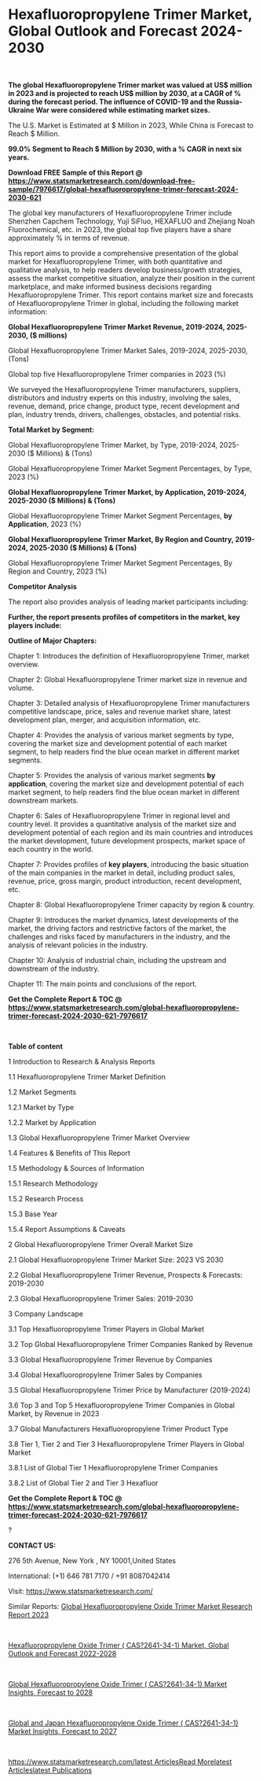 <h1>Hexafluoropropylene Trimer Market, Global Outlook and Forecast 2024-2030</h1><br/><p><strong>The global Hexafluoropropylene Trimer market was valued at US$ million in 2023 and is projected to reach US$ million by 2030, at a <strong>CAGR</strong> of % during the forecast period. The influence of COVID-19 and the Russia-Ukraine War were considered while estimating market sizes.</strong></p>
 
 
 
 <p>The U.S. Market is Estimated at $ Million in 2023, While China is Forecast to Reach $ Million.</p>
 
 
 
 <p><strong>99.0% Segment to Reach $ Million by 2030, with a % <strong>CAGR</strong> in next six years.</strong></p>
 
 
 
 <p><strong>Download FREE Sample of this Report @ <a href="https://www.statsmarketresearch.com/download-free-sample/7976617/global-hexafluoropropylene-trimer-forecast-2024-2030-621">https://www.statsmarketresearch.com/download-free-sample/7976617/global-hexafluoropropylene-trimer-forecast-2024-2030-621</a></strong></p>
 
 
 
 <p>The global key manufacturers of Hexafluoropropylene Trimer include Shenzhen Capchem Technology, Yuji SiFluo, HEXAFLUO and Zhejiang Noah Fluorochemical, etc. in 2023, the global top five players have a share approximately % in terms of revenue.</p>
 
 
 
 <p>This report aims to provide a comprehensive presentation of the global market for Hexafluoropropylene Trimer, with both quantitative and qualitative analysis, to help readers develop business/growth strategies, assess the market competitive situation, analyze their position in the current marketplace, and make informed business decisions regarding Hexafluoropropylene Trimer. This report contains market size and forecasts of Hexafluoropropylene Trimer in global, including the following market information:</p>
 
 
 
 <p><strong>Global Hexafluoropropylene Trimer Market Revenue, 2019-2024, 2025-2030, ($ millions)</strong></p>
 
 
 
 <p>Global Hexafluoropropylene Trimer Market Sales, 2019-2024, 2025-2030, (Tons)</p>
 
 
 
 <p>Global top five Hexafluoropropylene Trimer companies in 2023 (%)</p>
 
 
 
 <p>We surveyed the Hexafluoropropylene Trimer manufacturers, suppliers, distributors and industry experts on this industry, involving the sales, revenue, demand, price change, product type, recent development and plan, industry trends, drivers, challenges, obstacles, and potential risks.</p>
 
 
 
 <p><strong>Total Market by Segment:</strong></p>
 
 
 
 <p>Global Hexafluoropropylene Trimer Market, by Type, 2019-2024, 2025-2030 ($ Millions) & (Tons)</p>
 
 
 
 <p>Global Hexafluoropropylene Trimer Market Segment Percentages, by Type, 2023 (%)</p>
 
 
 
 <p><strong>Global Hexafluoropropylene Trimer Market, <strong>by Application</strong>, 2019-2024, 2025-2030 ($ Millions) & (Tons)</strong></p>
 
 
 
 <p>Global Hexafluoropropylene Trimer Market Segment Percentages, <strong>by Application</strong>, 2023 (%)</p>
 
 
 
 <p><strong>Global Hexafluoropropylene Trimer Market, By Region and Country, 2019-2024, 2025-2030 ($ Millions) & (Tons)</strong></p>
 
 
 
 <p>Global Hexafluoropropylene Trimer Market Segment Percentages, By Region and Country, 2023 (%)</p>
 
 
 
 <p><strong>Competitor Analysis</strong></p>
 
 
 
 <p>The report also provides analysis of leading market participants including:</p>
 
 
 
 <p><strong>Further, the report presents profiles of competitors in the market, <strong>key players</strong> include:</strong></p>
 
 
 
 <p><strong>Outline of Major Chapters:</strong></p>
 
 
 
 <p>Chapter 1: Introduces the definition of Hexafluoropropylene Trimer, market overview.</p>
 
 
 
 <p>Chapter 2: Global Hexafluoropropylene Trimer market size in revenue and volume.</p>
 
 
 
 <p>Chapter 3: Detailed analysis of Hexafluoropropylene Trimer manufacturers competitive landscape, price, sales and revenue market share, latest development plan, merger, and acquisition information, etc.</p>
 
 
 
 <p>Chapter 4: Provides the analysis of various market segments by type, covering the market size and development potential of each market segment, to help readers find the blue ocean market in different market segments.</p>
 
 
 
 <p>Chapter 5: Provides the analysis of various market segments <strong>by application</strong>, covering the market size and development potential of each market segment, to help readers find the blue ocean market in different downstream markets.</p>
 
 
 
 <p>Chapter 6: Sales of Hexafluoropropylene Trimer in regional level and country level. It provides a quantitative analysis of the market size and development potential of each region and its main countries and introduces the market development, future development prospects, market space of each country in the world.</p>
 
 
 
 <p>Chapter 7: Provides profiles of <strong>key players</strong>, introducing the basic situation of the main companies in the market in detail, including product sales, revenue, price, gross margin, product introduction, recent development, etc.</p>
 
 
 
 <p>Chapter 8: Global Hexafluoropropylene Trimer capacity by region & country.</p>
 
 
 
 <p>Chapter 9: Introduces the market dynamics, latest developments of the market, the driving factors and restrictive factors of the market, the challenges and risks faced by manufacturers in the industry, and the analysis of relevant policies in the industry.</p>
 
 
 
 <p>Chapter 10: Analysis of industrial chain, including the upstream and downstream of the industry.</p>
 
 
 
 <p>Chapter 11: The main points and conclusions of the report.</p>
 
 
 
 <div><b>Get the Complete Report & TOC @ <a href="https://www.statsmarketresearch.com/global-hexafluoropropylene-trimer-forecast-2024-2030-621-7976617">https://www.statsmarketresearch.com/global-hexafluoropropylene-trimer-forecast-2024-2030-621-7976617</a></b></div>
 
 
 
 <p><br />
 
 <b>Table of content</b></p>
 
 
 
 <p>1 Introduction to Research & Analysis Reports<br />
 
 1.1 Hexafluoropropylene Trimer Market Definition<br />
 
 1.2 Market Segments<br />
 
 1.2.1 Market by Type<br />
 
 1.2.2 Market by Application<br />
 
 1.3 Global Hexafluoropropylene Trimer Market Overview<br />
 
 1.4 Features & Benefits of This Report<br />
 
 1.5 Methodology & Sources of Information<br />
 
 1.5.1 Research Methodology<br />
 
 1.5.2 Research Process<br />
 
 1.5.3 Base Year<br />
 
 1.5.4 Report Assumptions & Caveats<br />
 
 2 Global Hexafluoropropylene Trimer Overall Market Size<br />
 
 2.1 Global Hexafluoropropylene Trimer Market Size: 2023 VS 2030<br />
 
 2.2 Global Hexafluoropropylene Trimer Revenue, Prospects & Forecasts: 2019-2030<br />
 
 2.3 Global Hexafluoropropylene Trimer Sales: 2019-2030<br />
 
 3 Company Landscape<br />
 
 3.1 Top Hexafluoropropylene Trimer Players in Global Market<br />
 
 3.2 Top Global Hexafluoropropylene Trimer Companies Ranked by Revenue<br />
 
 3.3 Global Hexafluoropropylene Trimer Revenue by Companies<br />
 
 3.4 Global Hexafluoropropylene Trimer Sales by Companies<br />
 
 3.5 Global Hexafluoropropylene Trimer Price by Manufacturer (2019-2024)<br />
 
 3.6 Top 3 and Top 5 Hexafluoropropylene Trimer Companies in Global Market, by Revenue in 2023<br />
 
 3.7 Global Manufacturers Hexafluoropropylene Trimer Product Type<br />
 
 3.8 Tier 1, Tier 2 and Tier 3 Hexafluoropropylene Trimer Players in Global Market<br />
 
 3.8.1 List of Global Tier 1 Hexafluoropropylene Trimer Companies<br />
 
 3.8.2 List of Global Tier 2 and Tier 3 Hexafluor</p>
 
 
 
 <div><b>Get the Complete Report & TOC @ <a href="https://www.statsmarketresearch.com/global-hexafluoropropylene-trimer-forecast-2024-2030-621-7976617">https://www.statsmarketresearch.com/global-hexafluoropropylene-trimer-forecast-2024-2030-621-7976617</a></b></div>
 
 
 
 <p>? </p>
 
 
 
 <p><b>CONTACT US:</b><br />
 
 276 5th Avenue, New York , NY 10001,United States<br />
 
 International: (+1) 646 781 7170 / +91 8087042414<br />
 
 Visit: <a href="https://www.statsmarketresearch.com/">https://www.statsmarketresearch.com/</a><br />
 
 Similar Reports: <a href="https://www.statsmarketresearch.com/global-hexafluoropropylene-trimer-forecast-2024-2030-621-7976617">Global Hexafluoropropylene Oxide Trimer Market Research Report 2023</a><br />
 
 <br />
 
 <a href="https://www.statsmarketresearch.com/global-hexafluoropropylene-trimer-forecast-2024-2030-621-7976617">Hexafluoropropylene Oxide Trimer ( CAS?2641-34-1) Market, Global Outlook and Forecast 2022-2028</a><br />
 
 <br />
 
 <a href="https://www.statsmarketresearch.com/global-hexafluoropropylene-trimer-forecast-2024-2030-621-7976617">Global Hexafluoropropylene Oxide Trimer ( CAS?2641-34-1) Market Insights, Forecast to 2028</a><br />
 
 <br />
 
 <a href="https://www.statsmarketresearch.com/global-hexafluoropropylene-trimer-forecast-2024-2030-621-7976617">Global and Japan Hexafluoropropylene Oxide Trimer ( CAS?2641-34-1) Market Insights, Forecast to 2027</a><br />
 
 <br />
 
 <a href="https://gyeongbokgung.com">https://www.statsmarketresearch.com/</a><a href="https://hallyeomaritime.com">latest Articles</a><a href="https://jingwansa.com">Read More</a><a href="https://nguoiviet.jp/">latest Articles</a><a href="https://www.intelmarketresearch.com/">latest Publications</a></p>